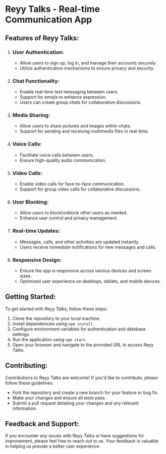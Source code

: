 <h1>Reyy Talks - Real-time Communication App</h1>

<h2>Features of Reyy Talks:</h2>

<ol>
    <li>
        <h3>User Authentication:</h3>
        <ul>
            <li>Allow users to sign up, log in, and manage their accounts securely.</li>
            <li>Utilize authentication mechanisms to ensure privacy and security.</li>
        </ul>
    </li>
    <li>
        <h3>Chat Functionality:</h3>
        <ul>
            <li>Enable real-time text messaging between users.</li>
            <li>Support for emojis to enhance expression.</li>
            <li>Users can create group chats for collaborative discussions.</li>
        </ul>
    </li>
    <li>
        <h3>Media Sharing:</h3>
        <ul>
            <li>Allow users to share pictures and images within chats.</li>
            <li>Support for sending and receiving multimedia files in real-time.</li>
        </ul>
    </li>
    <li>
        <h3>Voice Calls:</h3>
        <ul>
            <li>Facilitate voice calls between users.</li>
            <li>Ensure high-quality audio communication.</li>
        </ul>
    </li>
    <li>
        <h3>Video Calls:</h3>
        <ul>
            <li>Enable video calls for face-to-face communication.</li>
            <li>Support for group video calls for collaborative discussions.</li>
        </ul>
    </li>
    <li>
        <h3>User Blocking:</h3>
        <ul>
            <li>Allow users to block/unblock other users as needed.</li>
            <li>Enhance user control and privacy management.</li>
        </ul>
    </li>
    <li>
        <h3>Real-time Updates:</h3>
        <ul>
            <li>Messages, calls, and other activities are updated instantly.</li>
            <li>Users receive immediate notifications for new messages and calls.</li>
        </ul>
    </li>
    <li>
        <h3>Responsive Design:</h3>
        <ul>
            <li>Ensure the app is responsive across various devices and screen sizes.</li>
            <li>Optimized user experience on desktops, tablets, and mobile devices.</li>
        </ul>
    </li>
</ol>

<h2>Getting Started:</h2>

<p>To get started with Reyy Talks, follow these steps:</p>

<ol>
    <li>Clone the repository to your local machine.</li>
    <li>Install dependencies using <code>npm install</code>.</li>
    <li>Configure environment variables for authentication and database settings.</li>
    <li>Run the application using <code>npm start</code>.</li>
    <li>Open your browser and navigate to the provided URL to access Reyy Talks.</li>
</ol>

<h2>Contributing:</h2>

<p>Contributions to Reyy Talks are welcome! If you'd like to contribute, please follow these guidelines:</p>

<ul>
    <li>Fork the repository and create a new branch for your feature or bug fix.</li>
    <li>Make your changes and ensure all tests pass.</li>
    <li>Submit a pull request detailing your changes and any relevant information.</li>
</ul>

<h2>Feedback and Support:</h2>

<p>If you encounter any issues with Reyy Talks or have suggestions for improvement, please feel free to reach out to us. Your feedback is valuable in helping us provide a better user experience.</p>
